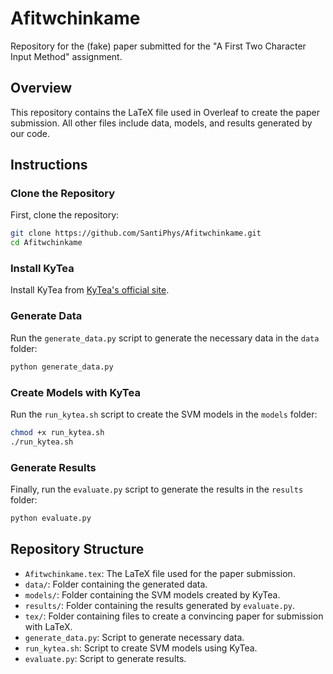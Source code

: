 # Afitwchinkame

Repository for the (fake) paper submitted for the "A First Two Character Input Method" assignment.

## Overview

This repository contains the LaTeX file used in Overleaf to create the paper submission. All other files include data, models, and results generated by our code.

## Instructions

### Clone the Repository

First, clone the repository:

```sh
git clone https://github.com/SantiPhys/Afitwchinkame.git
cd Afitwchinkame
```

### Install KyTea

Install KyTea from [KyTea's official site](https://www.phontron.com/kytea/#download).

### Generate Data

Run the `generate_data.py` script to generate the necessary data in the `data` folder:

```sh
python generate_data.py
```

### Create Models with KyTea

Run the `run_kytea.sh` script to create the SVM models in the `models` folder:

```sh
chmod +x run_kytea.sh
./run_kytea.sh
```

### Generate Results

Finally, run the `evaluate.py` script to generate the results in the `results` folder:

```sh
python evaluate.py
```

## Repository Structure

- `Afitwchinkame.tex`: The LaTeX file used for the paper submission.
- `data/`: Folder containing the generated data.
- `models/`: Folder containing the SVM models created by KyTea.
- `results/`: Folder containing the results generated by `evaluate.py`.
- `tex/`: Folder containing files to create a convincing paper for submission with LaTeX.
- `generate_data.py`: Script to generate necessary data.
- `run_kytea.sh`: Script to create SVM models using KyTea.
- `evaluate.py`: Script to generate results.
```